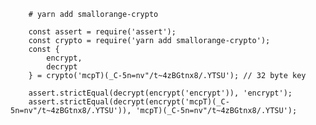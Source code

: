        # yarn add smallorange-crypto

        const assert = require('assert');
        const crypto = require('yarn add smallorange-crypto');
        const {
            encrypt,
            decrypt
        } = crypto('mcpT)(_C-5n=nv"/t~4zBGtnx8/.YTSU'); // 32 byte key

        assert.strictEqual(decrypt(encrypt('encrypt')), 'encrypt');
        assert.strictEqual(decrypt(encrypt('mcpT)(_C-5n=nv"/t~4zBGtnx8/.YTSU')), 'mcpT)(_C-5n=nv"/t~4zBGtnx8/.YTSU');